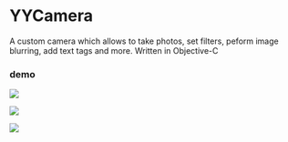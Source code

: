 # YYCamera
A custom camera which allows to take photos, set filters, peform image blurring, add text tags and more. Written in Objective-C

### demo 

![](https://github.com/sensejump/YYCamera/raw/master/YYCamera/Src/Images/demo/demo1.png) 

![](https://github.com/sensejump/YYCamera/raw/master/YYCamera/Src/Images/demo/demo2.png) 

![](https://github.com/sensejump/YYCamera/raw/master/YYCamera/Src/Images/demo/demo.gif) 

